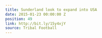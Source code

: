 ```yaml
---
title: Sunderland look to expand into USA
date: 2015-01-23 00:00:00 Z
position: 49
link: http://bit.ly/15y4xjY
source: Tribal Football
---
```


